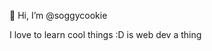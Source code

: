 👋 Hi, I’m @soggycookie

I love to learn cool things :D
is web dev a thing

<!---
soggycookie/soggycookie is a ✨ special ✨ repository because its `README.md` (this file) appears on your GitHub profile.
You can click the Preview link to take a look at your changes.
--->
